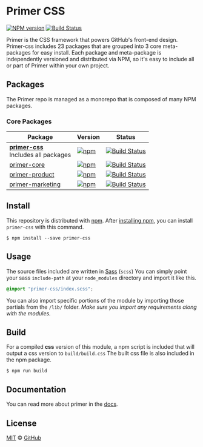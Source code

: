 # Primer CSS

[![NPM version](http://img.shields.io/npm/v/primer-css.svg)](https://www.npmjs.org/package/primer-css)
[![Build Status](https://travis-ci.org/primer/primer-css.svg?branch=master)](https://travis-ci.org/primer/primer-css)

Primer is the CSS framework that powers GitHub's front-end design. Primer-css includes 23 packages that are grouped into 3 core meta-packages for easy install. Each package and meta-package is independently versioned and distributed via NPM, so it's easy to include all or part of Primer within your own project.

## Packages

The Primer repo is managed as a monorepo that is composed of many NPM packages.

### Core Packages

| Package | Version | Status |
|---|---|---|
| **[primer-css](/packages/primer-css)** <br />Includes all packages | [![npm](http://img.shields.io/npm/v/primer-css.svg)](https://www.npmjs.com/package/primer-css) |  [![Build Status](https://travis-ci.org/primer/primer-css.svg?branch=master)](https://travis-ci.org/primer/primer-css) |
| [primer-core](/packages/primer-core) | [![npm](http://img.shields.io/npm/v/primer-core.svg)](https://www.npmjs.com/package/primer-core) |  [![Build Status](https://travis-ci.org/primer/primer-core.svg?branch=master)](https://travis-ci.org/primer/primer-core) |
| [primer-product](/packages/primer-product) |  [![npm](http://img.shields.io/npm/v/primer-product.svg)](https://www.npmjs.com/package/primer-product) | [![Build Status](https://travis-ci.org/primer/primer-product.svg?branch=master)](https://travis-ci.org/primer/primer-product) |
| [primer-marketing](/packages/primer-marketing) | [![npm](http://img.shields.io/npm/v/primer-marketing.svg)](https://www.npmjs.com/package/primer-marketing) | [![Build Status](https://travis-ci.org/primer/primer-marketing.svg?branch=master)](https://travis-ci.org/primer/primer-marketing) |

## Install

This repository is distributed with [npm][npm]. After [installing npm][install-npm], you can install `primer-css` with this command.

```
$ npm install --save primer-css
```

## Usage

The source files included are written in [Sass][sass] (`scss`) You can simply point your sass `include-path` at your `node_modules` directory and import it like this.

```scss
@import "primer-css/index.scss";
```

You can also import specific portions of the module by importing those partials from the `/lib/` folder. _Make sure you import any requirements along with the modules._

## Build

For a compiled **css** version of this module, a npm script is included that will output a css version to `build/build.css` The built css file is also included in the npm package.

```
$ npm run build
```

## Documentation

You can read more about primer in the [docs][docs].

## License

[MIT](./LICENSE) &copy; [GitHub](https://github.com/)

[primer]: https://github.com/primer/primer
[docs]: http://primercss.io/
[npm]: https://www.npmjs.com/
[install-npm]: https://docs.npmjs.com/getting-started/installing-node
[sass]: http://sass-lang.com/
